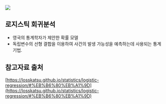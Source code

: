 ![](https://heung-bae-lee.github.io/image/logistic_regression.png)

## 로지스틱 회귀분석
- 영국의 통계학자가 제안한 확률 모델
- 독립변수의 선형 결합을 이용하여 사건의 발생 가능성을 예측하는데 사용되는 통계기법.

## 참고자료 출처
[https://losskatsu.github.io/statistics/logistic-regression/#%EB%B6%80%EB%A1%9D](https://losskatsu.github.io/statistics/logistic-regression/#%EB%B6%80%EB%A1%9D)